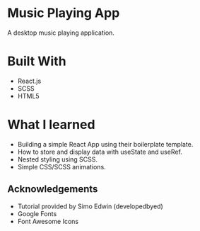 # Music Playing App

A desktop music playing application.

# Built With

- React.js
- SCSS
- HTML5

# What I learned

- Building a simple React App using their boilerplate template.
- How to store and display data with useState and useRef.
- Nested styling using SCSS.
- Simple CSS/SCSS animations.

## Acknowledgements

- Tutorial provided by Simo Edwin (developedbyed)
- Google Fonts
- Font Awesome Icons
